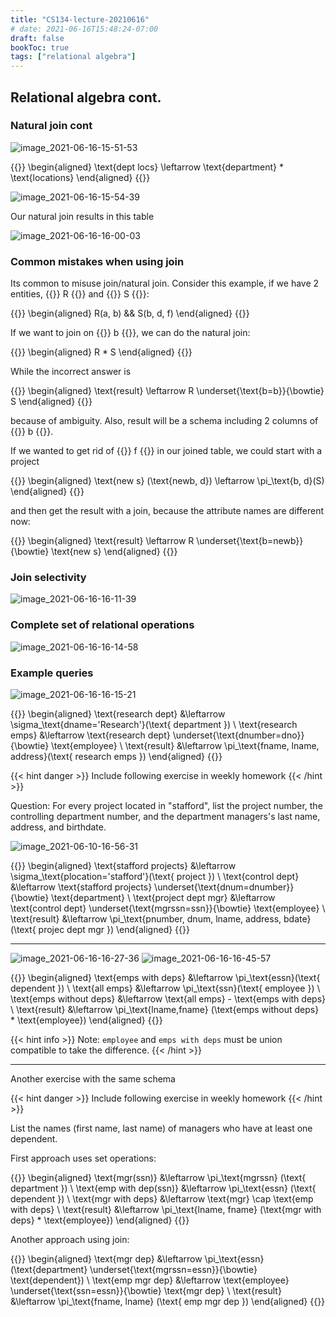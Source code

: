 ```yaml
---
title: "CS134-lecture-20210616"
# date: 2021-06-16T15:48:24-07:00
draft: false
bookToc: true
tags: ["relational algebra"]
---
```


## Relational algebra cont.

### Natural join cont

![image_2021-06-16-15-51-53](/notes/image_2021-06-16-15-51-53.png)

{{<k display>}}
\begin{aligned}
    \text{dept locs} \leftarrow \text{department} * \text{locations}
\end{aligned}
{{</k>}}

![image_2021-06-16-15-54-39](/notes/image_2021-06-16-15-54-39.png)

Our natural join results in this table

![image_2021-06-16-16-00-03](/notes/image_2021-06-16-16-00-03.png)

### Common mistakes when using join

Its common to misuse join/natural join.
Consider this example, if we have 2 entities, {{<k>}} R {{</k>}} and {{<k>}} S {{</k>}}:

{{<k display>}}
\begin{aligned}
    R(a, b) && S(b, d, f)
\end{aligned}
{{</k>}}

If we want to join on {{<k>}} b {{</k>}}, we can do the natural join:

{{<k display>}}
\begin{aligned}
    R * S
\end{aligned}
{{</k>}}

While the incorrect answer is

{{<k display>}}
\begin{aligned}
    \text{result} \leftarrow R \underset{\text{b=b}}{\bowtie} S
\end{aligned}
{{</k>}}

because of ambiguity.
Also, result will be a schema including 2 columns of {{<k>}} b {{</k>}}.

If we wanted to get rid of {{<k>}} f {{</k>}} in our joined table, we could start with a project

{{<k display>}}
\begin{aligned}
    \text{new s} (\text{newb, d}) \leftarrow \pi_\text{b, d}(S)
\end{aligned}
{{</k>}}

and then get the result with a join, because the attribute names are different now:

{{<k display>}}
\begin{aligned}
    \text{result} \leftarrow R \underset{\text{b=newb}}{\bowtie} \text{new s}
\end{aligned}
{{</k>}}

### Join selectivity

![image_2021-06-16-16-11-39](/notes/image_2021-06-16-16-11-39.png)

### Complete set of relational operations

![image_2021-06-16-16-14-58](/notes/image_2021-06-16-16-14-58.png)

### Example queries

![image_2021-06-16-16-15-21](/notes/image_2021-06-16-16-15-21.png)

{{<k display>}}
\begin{aligned}
    \text{research dept} &\leftarrow \sigma_\text{dname='Research'}(\text{ department }) \\
    \text{research emps} &\leftarrow \text{research dept} \underset{\text{dnumber=dno}}{\bowtie} \text{employee} \\
    \text{result} &\leftarrow \pi_\text{fname, lname, address}(\text{ research emps })
\end{aligned}
{{</k>}}

{{< hint danger >}}
Include following exercise in weekly homework
{{< /hint >}}


Question:
For every project located in "stafford", list the project number, the controlling department number, and the department managers's last name, address, and birthdate.

![image_2021-06-10-16-56-31](/notes/image_2021-06-10-16-56-31.png)

{{<k display>}}
\begin{aligned}
    \text{stafford projects} &\leftarrow \sigma_\text{plocation='stafford'}(\text{ project }) \\
    \text{control dept} &\leftarrow \text{stafford projects} \underset{\text{dnum=dnumber}}{\bowtie} \text{department} \\
    \text{project dept mgr} &\leftarrow \text{control dept} \underset{\text{mgrssn=ssn}}{\bowtie} \text{employee} \\
    \text{result} &\leftarrow \pi_\text{pnumber, dnum, lname, address, bdate}(\text{ projec dept mgr })
\end{aligned}
{{</k>}}

---

![image_2021-06-16-16-27-36](/notes/image_2021-06-16-16-27-36.png)
![image_2021-06-16-16-45-57](/notes/image_2021-06-16-16-45-57.png)

{{<k display>}}
\begin{aligned}
    \text{emps with deps} &\leftarrow \pi_\text{essn}(\text{ dependent }) \\
    \text{all emps} &\leftarrow \pi_\text{ssn}(\text{ employee }) \\
    \text{emps without deps} &\leftarrow \text{all emps} - \text{emps with deps} \\
    \text{result} &\leftarrow \pi_\text{lname,fname} (\text{emps without deps} * \text{employee})
\end{aligned}
{{</k>}}

{{< hint info >}}
Note: `employee` and `emps with deps` must be union compatible to take the difference.
{{< /hint >}}

---

Another exercise with the same schema

{{< hint danger >}}
Include following exercise in weekly homework
{{< /hint >}}

List the names (first name, last name) of managers who have at least one dependent.

First approach uses set operations:

{{<k display>}}
\begin{aligned}
    \text{mgr(ssn)} &\leftarrow \pi_\text{mgrssn} (\text{ department }) \\
    \text{emp with dep(ssn)} &\leftarrow \pi_\text{essn} (\text{ dependent }) \\
    \text{mgr with deps} &\leftarrow \text{mgr} \cap \text{emp with deps} \\
    \text{result} &\leftarrow \pi_\text{lname, fname} (\text{mgr with deps} * \text{employee})
\end{aligned}
{{</k>}}

Another approach using join:

{{<k display>}}
\begin{aligned}
    \text{mgr dep} &\leftarrow \pi_\text{essn} (\text{department} \underset{\text{mgrssn=essn}}{\bowtie} \text{dependent}) \\
    \text{emp mgr dep} &\leftarrow \text{employee} \underset{\text{ssn=essn}}{\bowtie} \text{mgr dep} \\
    \text{result} &\leftarrow \pi_\text{fname, lname} (\text{ emp mgr dep })
\end{aligned}
{{</k>}}

